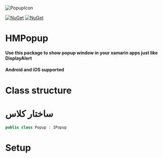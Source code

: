 ![PopupIcon](https://user-images.githubusercontent.com/76768870/189304544-4df7f15d-876d-4646-b16c-4cb174cdd00f.png)

[![NuGet](https://img.shields.io/nuget/v/HMPopup.svg)](https://www.nuget.org/packages/HMPopup/) 
[![NuGet](https://img.shields.io/nuget/dt/HMPopup.svg)](https://www.nuget.org/packages/HMPopup/)

# HMPopup
#### Use this package to show popup window in your xamarin apps just like DisplayAlert
#### Android and iOS supported

# Class structure
#  ساختار کلاس
```csharp
public class Popup : IPopup
```
# Setup
